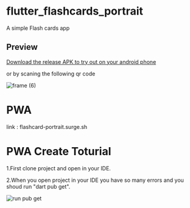 # flutter_flashcards_portrait

A simple Flash cards app

## Preview

[Download the release APK to try out on your android phone](https://install.appcenter.ms/users/momenamiin/apps/flashcard_portrait/distribution_groups/public) 

or by scaning the following qr code 

![frame (6)](https://user-images.githubusercontent.com/18642838/149027742-92212f61-8fa1-414c-900c-ad8b91ec63a0.png)

# PWA

link : flashcard-portrait.surge.sh

# PWA Create Toturial

1.First clone project and open in your IDE.

2.When you open project in your IDE you have so many errors and you shoud run "dart pub get".

![run pub get](https://user-images.githubusercontent.com/95560640/149625807-4666a89a-1725-49de-bc93-7009ea5b6bec.png)
